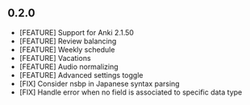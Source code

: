 ## 0.2.0

- [FEATURE] Support for Anki 2.1.50
- [FEATURE] Review balancing
- [FEATURE] Weekly schedule
- [FEATURE] Vacations
- [FEATURE] Audio normalizing
- [FEATURE] Advanced settings toggle
- [FIX] Consider nsbp in Japanese syntax parsing
- [FIX] Handle error when no field is associated to specific data type
